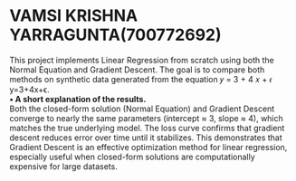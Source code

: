 # VAMSI KRISHNA YARRAGUNTA(700772692)  
This project implements Linear Regression from scratch using both the Normal Equation and Gradient Descent. The goal is to compare both methods on synthetic data generated from the equation 𝑦 = 3 + 4 𝑥 + 𝜖 y=3+4x+ϵ.  
**•	A short explanation of the results.**  
Both the closed-form solution (Normal Equation) and Gradient Descent converge to nearly the same parameters (intercept ≈ 3, slope ≈ 4), which matches the true underlying model. The loss curve confirms that gradient descent reduces error over time until it stabilizes. This demonstrates that Gradient Descent is an effective optimization method for linear regression, especially useful when closed-form solutions are computationally expensive for large datasets.
